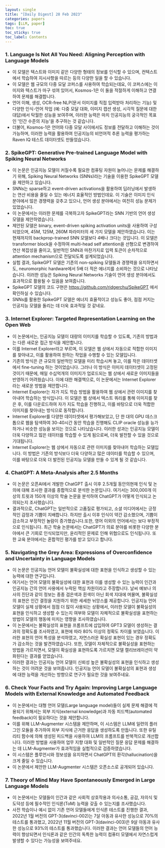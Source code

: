 ```yaml
---
layout: single
title: "[Daily Digest] 28 Feb 2023"
categories: papers
tags: [LLM, paper]
toc: true
toc_sticky: true
toc_label: Contents
---
```


### 1. Language Is Not All You Need: Aligning Perception with Language Models
- 이 모델은 텍스트와 이미지 같은 다양한 형태의 정보를 인식할 수 있으며, 컨텍스트에서 학습하여 지시사항을 따르는 등의 다양한 일을 할 수 있습니다.
- 이 모델은 웹 규모의 다중 모달 코퍼스를 사용하여 학습되는데요, 이 코퍼스에는 이미지와 텍스트가 마구 섞여 있어서, Kosmos-1은 이 둘을 적절하게 이해하고 연결하여 문제를 해결합니다.
- 언어 이해, 생성, OCR-free NLP(문서 이미지를 직접 입력받아 처리하는 기능) 및 다양한 인식-언어 작업 (예: 다중 모달 대화, 이미지 캡션 생성, 시각적 질문에 대한 대답)에서 탁월한 성능을 보여주며, 이러한 능력은 마치 인공지능의 궁극적인 목표인 '인간 수준의 지능'을 추구하는 것 같습니다.
- 더불어, Kosmos-1은 언어와 다중 모달 사이에서도 정보를 전달하고 이해하는 것이 가능하며, 이러한 능력을 활용하여 인공지능의 비언어적 추론 능력을 평가하는 Raven IQ 테스트 데이터셋도 만들었습니다.

### 2. SpikeGPT: Generative Pre-trained Language Model with Spiking Neural Networks
- 이 논문은 인공지능 모델이 커질수록 필요한 컴퓨팅 자원이 늘어나는 문제를 해결하기 위해, Spiking Neural Networks (SNNs)라는 기술을 이용한 SpikeGPT 모델을 제안하고 있습니다.
- SNNs는 sparse하고 event-driven activations을 활용하여 딥러닝에서 발생하는 연산 비용을 줄일 수 있는 에너지 효율적인 방법인데요. 이 기술은 이미지 인식 분야에서 많은 경쟁력을 갖추고 있으나, 언어 생성 분야에서는 여전히 성능 문제가 있었습니다.
- 이 논문에서는 이러한 문제를 극복하고자 SpikeGPT라는 SNN 기반의 언어 생성 모델을 제안하였습니다.
- 제안된 모델은 binary, event-driven spiking activation units을 사용하여 구성되었으며, 45M, 125M, 260M 파라미터의 세 가지 모델을 제안하였습니다. 이는 현재까지의 backprop-trained SNN 모델보다 4배나 크다는 것입니다. 이 모델은 transformer block을 수정하여 multi-head self attention을 선형으로 변경하여 연산 복잡성을 줄이고, 일반적인 SNN과 마찬가지로 입력 토큰이 순차적으로 attention mechanism으로 전달되도록 설계되었습니다.
- 실험 결과, SpikeGPT 모델은 기존의 non-spiking 모델들과 경쟁력을 유지하면서도, neuromorphic hardware에서 5배 더 적은 에너지를 소비하는 것으로 나타났습니다. 이러한 성능은 Spiking Neural Networks 기술이 언어 생성 분야에서도 효과적으로 활용될 수 있음을 보여줍니다.
- SpikeGPT 모델의 코드 구현은 https://github.com/ridgerchu/SpikeGPT 에서 확인하실 수 있습니다.
- SNNs를 활용한 SpikeGPT 모델은 에너지 효율적이고 성능도 좋아, 점점 커지는 인공지능 모델을 돌리는 데 더욱 효과적일 것 같네요.

### 3. Internet Explorer: Targeted Representation Learning on the Open Web
- 이 논문에서는, 인공지능 모델이 대량의 이미지를 학습할 수 있도록, 기존의 방법과는 다른 새로운 접근 방식을 제안합니다.
- 이를 Internet Explorer라고 부르며, 이 모델은 웹 상에서 자동으로 적합한 이미지를 찾아내고, 이를 활용하여 원하는 작업을 수행할 수 있는 모델입니다.
- 기존의 방식은 큰 규모의 일반적인 모델을 미리 학습시켜 놓고, 이를 작은 데이터셋에서 fine-tuning 하는 것이었습니다. 그러나 이 방식은 이미지 데이터셋이 고정된 것이기 때문에, 매일 수십억개의 이미지가 업로드되는 웹 상에서 새로운 이미지들을 반영하기 어려웠습니다. 이에 대한 해결책으로, 이 논문에서는 Internet Explorer라는 새로운 방법을 제안합니다.
- Internet Explorer는 자가 지도 학습 방법을 활용하여 웹 상에서 관련 이미지를 찾아내어 학습하는 방식입니다. 이 모델은 웹 상에서 텍스트 쿼리를 통해 이미지를 찾은 후, 이를 다운로드하여 자가 지도 학습을 진행하고, 이를 바탕으로 더욱 적합한 이미지를 찾아내는 방식으로 동작합니다.
-  Internet Explorer를 다양한 데이터셋에서 평가해보았고, 단 한 대의 GPU 데스크톱으로 웹을 탐색하여 30-40시간 동안 학습을 진행해도 CLIP oracle 성능을 능가하거나 비슷한 성능을 보이는 것으로 나타났습니다. 이러한 성과는 인공지능 모델이 더욱 다양하고 많은 데이터를 학습할 수 있게 됨으로써, 더욱 발전할 수 있을 것으로 기대됩니다.
- Internet Explorer는 웹 상에서 자동으로 관련 이미지를 찾아내어 학습하는 모델입니다. 이 방법은 기존의 방식보다 더욱 다양하고 많은 데이터를 학습할 수 있으며, 이를 바탕으로 더욱 더 발전된 인공지능 모델을 만들 수 있게 될 것 같습니다.

### 4. ChatGPT: A Meta-Analysis after 2.5 Months
- 이 논문은 오픈AI에서 개발한 ChatGPT 출시 이후 2.5개월 동안의현재 인식 및 논의에 대해 조사한 결과를 종합적으로 분석한 논문입니다. 여기서는 300,000개 이상의 트윗과 150개 이상의 학술 논문을 분석하여 ChatGPT가 어떻게 인식되고 논의되는지 조사했습니다.
- 결과적으로, ChatGPT는 일반적으로 고품질로 평가되고, 소셜 미디어에서는 긍정적인 감정과 기쁨이 지배합니다. 하지만 출시 이후 인식이 약간 감소했으며, 기쁨이 감소하고 부정적인 놀람이 증가했습니다.또한, 영어 이외의 언어에서는 보다 부정적으로 인식됩니다. 최근 학술 논문에서는 ChatGPT가 의료 분야를 비롯한 다양한 분야에서 큰 기회로 인식되었지만, 윤리적인 문제로 인해 위협으로도 인식됩니다. 또한 교육 분야에서는 혼합적인 평가를 받고 있다고 합니다.

### 5. Navigating the Grey Area: Expressions of Overconfidence and Uncertainty in Language Models
- 이 논문은 인공지능 언어 모델이 불확실성에 대한 표현을 인식하고 생성할 수 있는 능력에 대한 연구입니다.
- 여기서는 언어 모델의 불확실성에 대한 표현과 이를 생성할 수 있는 능력이 인간과 인공지능 간의 언어 사용에서 누락된 핵심 차원이라고 주장합니다. 날씨 예보나 의사의 진단과 같이 정보는 종종 검은색과 흰색이 아닌 회색 지대에 머물며, 불확실성의 표현은 인간 결정을 지원하기 위한 세세한 뉘앙스를 제공합니다. 인공지능 언어 모델이 실제 상황에서 점점 더 많이 사용되는 상황에서, 이러한 모델이 불확실성의 표현을 인식하고 생성할 수 있는지 여부와 모델이 자체적으로 불확실성을 표현하는 방법이 모델의 행동에 미치는 영향을 조사하였습니다.
- 이 논문에서는 불확실성의 표현을 프롬프트에 삽입하여 GPT3 모델이 생성하는 결과의 정확도를 조사하였고, 표현에 따라 80% 이상의 정확도 차이를 보였습니다. 이러한 표현의 언어 특성을 분석하였고, 자연스러운 확실성 표현이 있는 경우 정확도가 감소하는 것을 발견하였습니다. 또한, 모델이 자체적으로 불확실성을 표현하는 방법을 가르치면서, 모델이 확실성을 표현하도록 가르치면 모델 캘리브레이션이 약화된다는 결과를 얻었습니다.
- 이러한 결과는 인공지능 언어 모델이 신뢰성 높은 불확실성의 표현을 인식하고 생성하는 것이 어려운 것을 보여줍니다. 인공지능 언어 모델이 불확실성의 표현과 생성에 대한 능력을 개선하는 방향으로 연구가 필요한 것을 보여주네요.

### 6. Check Your Facts and Try Again: Improving Large Language Models with External Knowledge and Automated Feedback
- 이 논문에서는 대형 언어 모델(Large language model)들이 실제 문제 해결에 적용되기 위해서는 외부 지식(external knowledge)과 자동 피드백(automated feedback)이 필요하다는 것을 제안합니다.
- 이를 위해 LLM-Augmenter 시스템을 제안하며, 이 시스템은 LLM에 일련의 플러그인 모듈을 추가하여 외부 지식에 근거한 응답을 생성하도록 만듭니다. 또한 유틸리티 함수에 의해 생성된 피드백을 사용하여 LLM의 프롬프트를 반복적으로 개선합니다. 이러한 방법을 사용하여 업무 지향 대화 및 일반적인 질문 응답 문제를 해결하는 데 LLM-Augmenter가 효과적임을 실험적으로 검증하였습니다. 
- 이 시스템은 플루언시와 정보성을 유지하면서 ChatGPT의 환각(hallucination)을 크게 줄일 수 있습니다.
- 이 논문에서 제안한 LLM-Augmenter 시스템은 오픈소스로 공개되어 있습니다.

### 7. Theory of Mind May Have Spontaneously Emerged in Large Language Models
- 이 논문에서는 모델들이 인간과 같은 사회적 상호작용과 의사소통, 공감, 자의식 및 도덕성 등에 필수적인 인식론(ToM) 능력을 갖출 수 있는지를 조사했습니다.
- 사전 학습이나 예시 없이 기존 언어 모델들에게 인식론 테스트를 진행한 결과, 2022년 1월 버전의 GPT-3(davinci-002)는 7살 아동과 유사한 성능으로 70%의 테스트를 통과했고, 2022년 11월 버전의 GPT-3(davinci-003)은 9살 아동과 유사한 성능으로 93%의 테스트를 통과했습니다. 이러한 결과는 언어 모델들의 언어 능력이 향상되면서 인식론과 같은 인간의 독특한 능력이 컴퓨터 모델에서 자연스럽게 발생할 수 있다는 가능성을 보여주네요.
